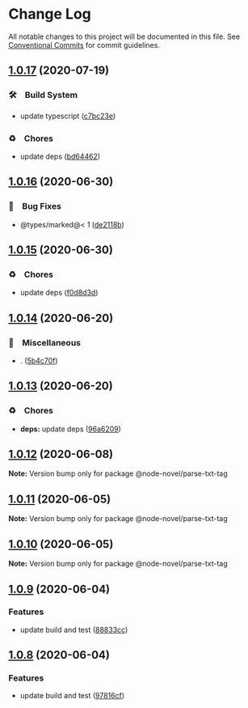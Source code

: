 # Change Log

All notable changes to this project will be documented in this file.
See [Conventional Commits](https://conventionalcommits.org) for commit guidelines.

## [1.0.17](https://github.com/bluelovers/ws-node-novel/compare/@node-novel/parse-txt-tag@1.0.16...@node-novel/parse-txt-tag@1.0.17) (2020-07-19)


### 🛠　Build System

* update typescript ([c7bc23e](https://github.com/bluelovers/ws-node-novel/commit/c7bc23ed14faf935ec25170eb23010d8f9c685c1))


### ♻️　Chores

* update deps ([bd64462](https://github.com/bluelovers/ws-node-novel/commit/bd644622f4f1f4941293c180272df22ec30d402a))





## [1.0.16](https://github.com/bluelovers/ws-node-novel/compare/@node-novel/parse-txt-tag@1.0.15...@node-novel/parse-txt-tag@1.0.16) (2020-06-30)


### 🐛　Bug Fixes

* @types/marked@< 1 ([de2118b](https://github.com/bluelovers/ws-node-novel/commit/de2118bde74358c4338e7d9ca7258df7d3ce24bb))





## [1.0.15](https://github.com/bluelovers/ws-node-novel/compare/@node-novel/parse-txt-tag@1.0.14...@node-novel/parse-txt-tag@1.0.15) (2020-06-30)


### ♻️　Chores

* update deps ([f0d8d3d](https://github.com/bluelovers/ws-node-novel/commit/f0d8d3d96cef067e3f1c2bc8c5e4110110d5c25b))





## [1.0.14](https://github.com/bluelovers/ws-node-novel/compare/@node-novel/parse-txt-tag@1.0.13...@node-novel/parse-txt-tag@1.0.14) (2020-06-20)


### 🔖　Miscellaneous

* . ([5b4c70f](https://github.com/bluelovers/ws-node-novel/commit/5b4c70fc018e2f2622187143859a9783c5370849))





## [1.0.13](https://github.com/bluelovers/ws-node-novel/compare/@node-novel/parse-txt-tag@1.0.12...@node-novel/parse-txt-tag@1.0.13) (2020-06-20)


### ♻️　Chores

* **deps:** update deps ([96a6209](https://github.com/bluelovers/ws-node-novel/commit/96a62099f0774dae433a16b9e20f2c4ddd518749))





## [1.0.12](https://github.com/bluelovers/ws-node-novel/compare/@node-novel/parse-txt-tag@1.0.11...@node-novel/parse-txt-tag@1.0.12) (2020-06-08)

**Note:** Version bump only for package @node-novel/parse-txt-tag





## [1.0.11](https://github.com/bluelovers/ws-node-novel/compare/@node-novel/parse-txt-tag@1.0.10...@node-novel/parse-txt-tag@1.0.11) (2020-06-05)

**Note:** Version bump only for package @node-novel/parse-txt-tag





## [1.0.10](https://github.com/bluelovers/ws-node-novel/compare/@node-novel/parse-txt-tag@1.0.9...@node-novel/parse-txt-tag@1.0.10) (2020-06-05)

**Note:** Version bump only for package @node-novel/parse-txt-tag





## [1.0.9](https://github.com/bluelovers/ws-node-novel/compare/@node-novel/parse-txt-tag@1.0.8...@node-novel/parse-txt-tag@1.0.9) (2020-06-04)


### Features

* update build and test ([88833cc](https://github.com/bluelovers/ws-node-novel/commit/88833cc50b3b3194adfc3683fe2fca73c8ef8424))





## [1.0.8](https://github.com/bluelovers/ws-node-novel/compare/@node-novel/parse-txt-tag@1.0.7...@node-novel/parse-txt-tag@1.0.8) (2020-06-04)


### Features

* update build and test ([97816cf](https://github.com/bluelovers/ws-node-novel/commit/97816cfc4ef513d3cdeb5fc525a010543123fa76))
